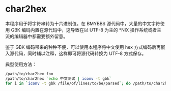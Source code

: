 char2hex
========

本程序用于将字符串转为十六进制值。在 BMYBBS 源代码中，大量的中文字符使用 GBK 编码内置在源代码中，这导致在以 UTF-8 为主的 \*NIX 操作系统或者主流的编辑器中都需要额外留意。

鉴于 GBK 编码带来的种种不便，可以使用本程序将中文使用 hex 方式编码后再嵌入源代码，同时辅以注释，这样即可将源代码转换为 UTF-8 方式保存。

典型使用方法：

```bash
/path/to/char2hex foo
/path/to/char2hex `echo 中文测试 | iconv -t gbk`
for i in `iconv -t gbk /file/of/lines/to/be/parsed`; do /path/to/char2hex $i; done
```

